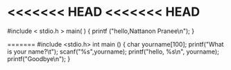 <<<<<<< HEAD
<<<<<<< HEAD
=======
#include < stdio.h >
main( )
{
        printf ("hello,Nattanon Pranee\n");
}

=======
#include <stdio.h>
int main ()
{
   char yourname[100];
   printf("What is your name?\t");
   scanf("%s",yourname);
    printf("hello, %s\n", yourname);
	printf("Goodbye\n");
}


